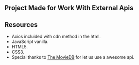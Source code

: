 ## Project Made for Work With External Apis

## Resources
  - Axios incluided with cdn method in the html.
  - JavaScript vanilla.
  - HTML5.
  - CSS3.
  - Special thanks to  [The MovieDB](https://www.themoviedb.org/documentation/api) for let us use a awesome api.

